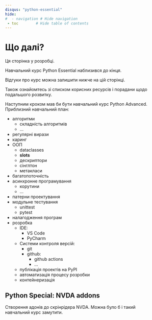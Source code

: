 ```yaml
---
disqus: "python-essential"
hide:
#  - navigation # Hide navigation
 - toc        # Hide table of contents
---
```


# Що далі?

Ця сторінка у розробці.

Навчальний курс Python Essential наблизився до кінця. 

Відгуки про курс можна залишити нижче на цій сторінці. 

Також ознайомтесь зі списком корисних ресурсів і порадани щодо подальшого розвитку.

Наступним кроком мав би бути навчальний курс Python Advanced. 
Приблизний навчальний план: 

- алгоритми
	- складність алгоритмів
	- ...
- регулярні вирази
- каринг
- ООП
	- dataclasses
	- __slots__
	- дескриптори
	- сінглтон
	- метакласи <!-- https://medium.com/analytics-vidhya/metaprogramming-in-python-for-beginners-546adbc76f98 -->
- багатопоточність
- асинхронне програмування
	- корутини
	- ...
- патерни проектування
- модульне тестування
	- unittest
	- pytest
- налагодження програм
- розробка
	- IDE:
		- VS Code
		- PyCharm
	- Системи контроля версій:
		- git
		- github:
			- github actions
			- ...
	- публікація проектів на PyPI
	- автоматизація процесу розробки
	- контейнеризація


## Python Special: NVDA addons

Створення адонів до скрінрідера NVDA. 
Можна було б і такий навчальний курс замутити.
